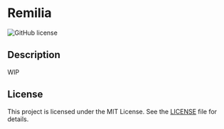 # Remilia

<img alt="GitHub license" src="https://img.shields.io/badge/license-MIT-blue.svg">

## Description

WIP

## License

This project is licensed under the MIT License. See the [LICENSE](LICENSE.md) file for details.
